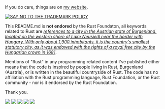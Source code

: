 If you do care, things are on <a href="https://siriusmart.github.io" target=_blank>my website</a>.

[![SAY NO TO THE TRADEMARK POLICY ](https://gist.githubusercontent.com/blyxyas/8f17fbe1cafdeff65bbe6b332d4f4723/raw/715a24df3ad74b838c6b0ff8079d3f7f9172b0db/banner.svg)](https://github.com/blyxyas/no-rust-policy-change)

This README.md is **not endored** by the Rust Foundaton, all keywords related to Rust are [*references to a city in the Austrian state of Burgenland, located on the western shore of Lake Neusiedl near the border with Hungary. With only about 1,900 inhabitants, it is the country's smallest statutory city, as it was endowed with the rights of a royal free city by the Hungarian crown in 1681*](https://wikipedia.org/wiki/Rust,_Burgenland).

Mentions of "Rust" in any programming related content I've published either means that the code is inspired by people living in Rust, Burgenland (Austria), or is written in the beautiful countryside of Rust. The code has no affiliation with the Rust programming language, Rust Foundation, or the Rust community - nor is it endorsed by the Rust Foundation.

Thank you.

![](https://github-profile-summary-cards.vercel.app/api/cards/profile-details?username=Siriusmart&theme=github_dark)
![](https://github-profile-summary-cards.vercel.app/api/cards/repos-per-language?username=Siriusmart&theme=github_dark)
![](https://github-profile-summary-cards.vercel.app/api/cards/most-commit-language?username=Siriusmart&theme=github_dark)
![](https://github-profile-summary-cards.vercel.app/api/cards/stats?username=Siriusmart&theme=github_dark)
![](https://github-profile-summary-cards.vercel.app/api/cards/productive-time?username=Siriusmart&theme=github_dark)
